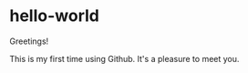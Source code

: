 hello-world
===========

Greetings!

This is my first time using Github. It's a pleasure to meet you.
